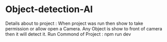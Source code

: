 # Object-detection-AI
Details about to project : When project was run then show to take permission or allow open a Camera.
Any Object is show to front of camera then it will detect it.
Run Commond of Project : npm run dev
